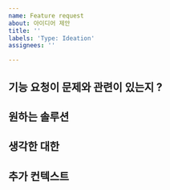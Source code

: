 ```yaml
---
name: Feature request
about: 아이디어 제안
title: ''
labels: 'Type: Ideation'
assignees: ''

---
```


## 기능 요청이 문제와 관련이 있는지 ? 

## 원하는 솔루션

## 생각한 대한 

## 추가 컨텍스트
